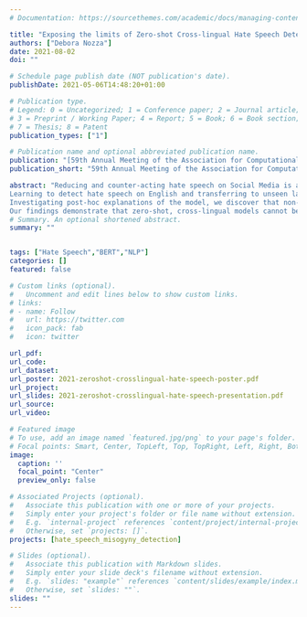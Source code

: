 ```yaml
---
# Documentation: https://sourcethemes.com/academic/docs/managing-content/

title: "Exposing the limits of Zero-shot Cross-lingual Hate Speech Detection"
authors: ["Debora Nozza"]
date: 2021-08-02
doi: ""

# Schedule page publish date (NOT publication's date).
publishDate: 2021-05-06T14:48:20+01:00

# Publication type.
# Legend: 0 = Uncategorized; 1 = Conference paper; 2 = Journal article;
# 3 = Preprint / Working Paper; 4 = Report; 5 = Book; 6 = Book section;
# 7 = Thesis; 8 = Patent
publication_types: ["1"]

# Publication name and optional abbreviated publication name.
publication: "[59th Annual Meeting of the Association for Computational Linguistics](https://2021.aclweb.org/calls/papers/)"
publication_short: "59th Annual Meeting of the Association for Computational Linguistics"

abstract: "Reducing and counter-acting hate speech on Social Media is a significant concern. Most of the proposed automatic methods are conducted exclusively on English and very few consistently labeled, non-English resources have been proposed.
Learning to detect hate speech on English and transferring to unseen languages seems an immediate solution. This work is the first to shed light on the limits of this zero-shot, cross-lingual transfer learning framework for hate speech detection. We use benchmark data sets in English, Italian, and Spanish to detect hate speech towards immigrants and women.
Investigating post-hoc explanations of the model, we discover that non-hateful, language-specific taboo interjections are misinterpreted as signals of hate speech.
Our findings demonstrate that zero-shot, cross-lingual models cannot be used as they are, but need to be carefully designed."
# Summary. An optional shortened abstract.
summary: ""


tags: ["Hate Speech","BERT","NLP"]
categories: []
featured: false

# Custom links (optional).
#   Uncomment and edit lines below to show custom links.
# links:
# - name: Follow
#   url: https://twitter.com
#   icon_pack: fab
#   icon: twitter

url_pdf:
url_code:
url_dataset:
url_poster: 2021-zeroshot-crosslingual-hate-speech-poster.pdf
url_project:
url_slides: 2021-zeroshot-crosslingual-hate-speech-presentation.pdf
url_source:
url_video:

# Featured image
# To use, add an image named `featured.jpg/png` to your page's folder.
# Focal points: Smart, Center, TopLeft, Top, TopRight, Left, Right, BottomLeft, Bottom, BottomRight.
image:
  caption: ''
  focal_point: "Center"
  preview_only: false

# Associated Projects (optional).
#   Associate this publication with one or more of your projects.
#   Simply enter your project's folder or file name without extension.
#   E.g. `internal-project` references `content/project/internal-project/index.md`.
#   Otherwise, set `projects: []`.
projects: [hate_speech_misogyny_detection]

# Slides (optional).
#   Associate this publication with Markdown slides.
#   Simply enter your slide deck's filename without extension.
#   E.g. `slides: "example"` references `content/slides/example/index.md`.
#   Otherwise, set `slides: ""`.
slides: ""
---
```

